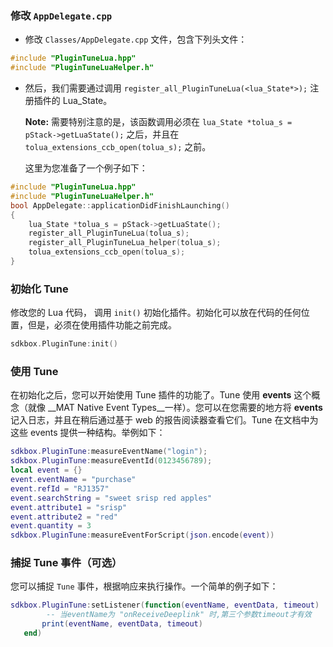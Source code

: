 ### 修改 `AppDelegate.cpp`
* 修改 `Classes/AppDelegate.cpp` 文件，包含下列头文件：
```cpp
#include "PluginTuneLua.hpp"
#include "PluginTuneLuaHelper.h"
```

* 然后，我们需要通过调用 `register_all_PluginTuneLua(<lua_State*>);` 注册插件的 Lua\_State。

  __Note:__ 需要特别注意的是，该函数调用必须在 `lua_State *tolua_s = pStack->getLuaState();` 之后，并且在 `tolua_extensions_ccb_open(tolua_s);` 之前。

    这里为您准备了一个例子如下：
```cpp
#include "PluginTuneLua.hpp"
#include "PluginTuneLuaHelper.h"
bool AppDelegate::applicationDidFinishLaunching()
{
	lua_State *tolua_s = pStack->getLuaState();
	register_all_PluginTuneLua(tolua_s);
	register_all_PluginTuneLua_helper(tolua_s);
	tolua_extensions_ccb_open(tolua_s);
}
```

### 初始化 Tune
修改您的 Lua 代码， 调用 `init()` 初始化插件。初始化可以放在代码的任何位置，但是，必须在使用插件功能之前完成。
```cpp
sdkbox.PluginTune:init()
```

### 使用 Tune
在初始化之后，您可以开始使用 Tune 插件的功能了。Tune 使用 __events__ 这个概念（就像 __MAT Native Event Types__一样）。您可以在您需要的地方将 __events__ 记入日志，并且在稍后通过基于 web 的报告阅读器查看它们。Tune 在文档中为这些 events 提供一种结构。举例如下：
```lua
sdkbox.PluginTune:measureEventName("login");
sdkbox.PluginTune:measureEventId(0123456789);
local event = {}
event.eventName = "purchase"
event.refId = "RJ1357"
event.searchString = "sweet srisp red apples"
event.attribute1 = "srisp"
event.attribute2 = "red"
event.quantity = 3
sdkbox.PluginTune:measureEventForScript(json.encode(event))
```

### 捕捉 Tune 事件（可选）
您可以捕捉 `Tune` 事件，根据响应来执行操作。一个简单的例子如下：

```lua
sdkbox.PluginTune:setListener(function(eventName, eventData, timeout)
        -- 当eventName为 "onReceiveDeeplink" 时,第三个参数timeout才有效
       print(eventName, eventData, timeout)
   end)
```
